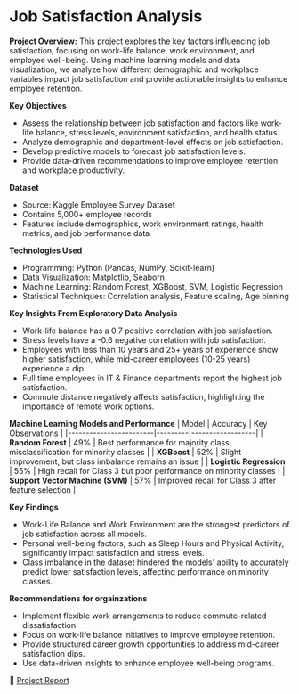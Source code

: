 # Job Satisfaction Analysis
**Project Overview:**
This project explores the key factors influencing job satisfaction, focusing on work-life balance, work environment, and employee well-being. Using machine learning models and data visualization, we analyze how different demographic and workplace variables impact job satisfaction and provide actionable insights to enhance employee retention.

**Key Objectives**
- Assess the relationship between job satisfaction and factors like work-life balance, stress levels, environment satisfaction, and health status.
- Analyze demographic and department-level effects on job satisfaction.
- Develop predictive models to forecast job satisfaction levels.
- Provide data-driven recommendations to improve employee retention and workplace productivity.

**Dataset**
- Source: Kaggle Employee Survey Dataset
- Contains 5,000+ employee records
- Features include demographics, work environment ratings, health metrics, and job performance data

**Technologies Used**
- Programming: Python (Pandas, NumPy, Scikit-learn)
- Data Visualization: Matplotlib, Seaborn
- Machine Learning: Random Forest, XGBoost, SVM, Logistic Regression
- Statistical Techniques: Correlation analysis, Feature scaling, Age binning

**Key Insights From Exploratory Data Analysis**
- Work-life balance has a 0.7 positive correlation with job satisfaction.
- Stress levels have a -0.6 negative correlation with job satisfaction.
- Employees with less than 10 years and 25+ years of experience show higher satisfaction, while mid-career employees (10-25 years) experience a dip.
- Full time employees in IT & Finance departments report the highest job satisfaction.
- Commute distance negatively affects satisfaction, highlighting the importance of remote work options.

**Machine Learning Models and Performance**
| Model                  | Accuracy | Key Observations |
|------------------------|---------|------------------|
| **Random Forest**      | 49%     | Best performance for majority class, misclassification for minority classes |
| **XGBoost**           | 52%     | Slight improvement, but class imbalance remains an issue |
| **Logistic Regression** | 55%     | High recall for Class 3 but poor performance on minority classes |
| **Support Vector Machine (SVM)** | 57% | Improved recall for Class 3 after feature selection |  

**Key Findings**
- Work-Life Balance and Work Environment are the strongest predictors of job satisfaction across all models.
- Personal well-being factors, such as Sleep Hours and Physical Activity, significantly impact satisfaction and stress levels.
- Class imbalance in the dataset hindered the models' ability to accurately predict lower satisfaction levels, affecting performance on minority classes.

**Recommendations for orgainzations**
- Implement flexible work arrangements to reduce commute-related dissatisfaction.
- Focus on work-life balance initiatives to improve employee retention.
- Provide structured career growth opportunities to address mid-career satisfaction dips.
- Use data-driven insights to enhance employee well-being programs.

📄 [Project Report](./Job%20Satisafaction%20Analysis%20Project%20Report.pdf)

